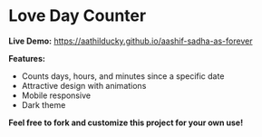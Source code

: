 # Love Day Counter

**Live Demo:** https://aathilducky.github.io/aashif-sadha-as-forever

**Features:**

- Counts days, hours, and minutes since a specific date
- Attractive design with animations
- Mobile responsive
- Dark theme

**Feel free to fork and customize this project for your own use!**
